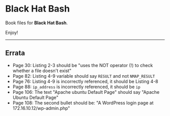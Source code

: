 # Black Hat Bash
Book files for **Black Hat Bash**.

Enjoy!

***

## Errata
* Page 30: Listing 2-3 should be "uses the NOT operator (!) to check whether a file doesn't exist"
* Page 82: Listing 4-9 variable should say `RESULT` and not `NMAP_RESULT`
* Page 76: Listing 4-9 is incorrectly referenced, it should be Listing 4-8
* Page 88: `ip_address` is incorrectly referenced, it should be `ip`
* Page 106: The text "Apache ubuntu Default Page" should say "Apache Ubuntu Default Page"
* Page 108: The second bullet should be: "A WordPress login page at 172.16.10.12/wp-admin.php"
